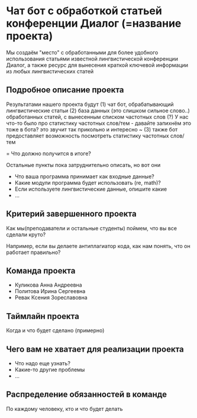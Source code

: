 # Чат бот с обработкой статьей конференции Диалог (=название проекта)
Мы создаём "место" с обработанными для более удобного использования статьями известной лингвистической конференции Диалог, а также ресурс для вынесения краткой ключевой информации из любых лингвистических статей

## Подробное описание проекта

Результатами нашего проекта будут (1) чат бот, обрабатывающий лингвистические статьи (2) база данных (это слишком сильное слово..) обработанных статей, с вынесенным списком частотных слов
(?) У нас что-то было про статистику частотных слов/тем - давайте запихнём это тоже в бота? это звучит так прикольно и интересно
~ (3) также бот предоставляет возможность посмотреть статистику частотных слов/тем 

= Что должно получится в итоге?

Остальные пункты пока затруднительно описать, но вот они

- Что ваша программа принимает как входные данные?
- Какие модули программа будет использовать (re, math)?
- Если используете лингвистические данные, опишите какие
- ...

## Критерий завершенного проекта

Как мы(преподаватели и остальные студенты) поймем, что вы все сделали круто?

Например, если вы делаете антиплагиатор кода, как нам понять, что он работает правильно?

## Команда проекта

- Куликова Анна Андреевна  
- Политова Ирина Сергеевна
- Ревак Ксения Зореславовна

## Таймлайн проекта

Когда и что будет сделано (примерно)

## Чего вам не хватает для реализации проекта

- Что надо еще узнать?
- Какие-то другие проблемы
- ...

## Распределение обязанностей в команде

По каждому человеку, кто и что будет делать
